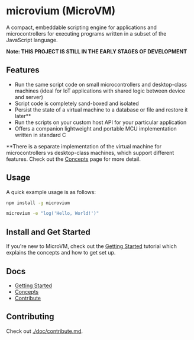 # microvium (MicroVM)

A compact, embeddable scripting engine for applications and microcontrollers for executing programs written in a subset of the JavaScript language.

**Note: THIS PROJECT IS STILL IN THE EARLY STAGES OF DEVELOPMENT**

## Features

  - Run the same script code on small microcontrollers and desktop-class machines (ideal for IoT applications with shared logic between device and server)
  - Script code is completely sand-boxed and isolated
  - Persist the state of a virtual machine to a database or file and restore it later**
  - Run the scripts on your custom host API for your particular application
  - Offers a companion lightweight and portable MCU implementation written in standard C

**There is a separate implementation of the virtual machine for microcontrollers vs desktop-class machines, which support different features. Check out the [Concepts](./doc/concepts.md) page for more detail.

## Usage

A quick example usage is as follows:

```sh
npm install -g microvium

microvium -e "log('Hello, World!')"
```

## Install and Get Started

If you're new to MicroVM, check out the [Getting Started](./doc/getting-started.md) tutorial which explains the concepts and how to get set up.

## Docs

  - [Getting Started](./doc/getting-started.md)
  - [Concepts](./doc/concepts.md)
  - [Contribute](./doc/contribute.md)

## Contributing

Check out [./doc/contribute.md](./doc/contribute.md).
